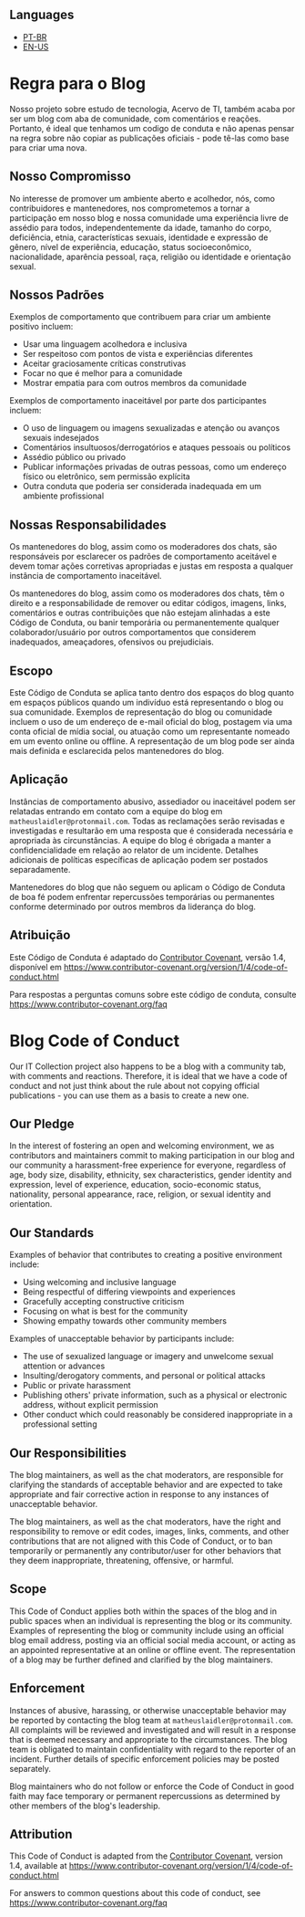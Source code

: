 ## Languages

- [PT-BR](#regra-para-o-blog)
- [EN-US](#blog-code-of-conduct)

# Regra para o Blog

Nosso projeto sobre estudo de tecnologia, Acervo de TI, também acaba por ser um blog com aba de comunidade, com comentários e reações. Portanto, é ideal que tenhamos um codigo de conduta e não apenas pensar na regra sobre não copiar as publicações oficiais - pode tê-las como base para criar uma nova.


## Nosso Compromisso

No interesse de promover um ambiente aberto e acolhedor, nós, como contribuidores e mantenedores, nos comprometemos a tornar a participação em nosso blog e nossa comunidade uma experiência livre de assédio para todos, independentemente da idade, tamanho do corpo, deficiência, etnia, características sexuais, identidade e expressão de gênero, nível de experiência, educação, status socioeconômico, nacionalidade, aparência pessoal, raça, religião ou identidade e orientação sexual.

## Nossos Padrões

Exemplos de comportamento que contribuem para criar um ambiente positivo incluem:

* Usar uma linguagem acolhedora e inclusiva
* Ser respeitoso com pontos de vista e experiências diferentes
* Aceitar graciosamente críticas construtivas
* Focar no que é melhor para a comunidade
* Mostrar empatia para com outros membros da comunidade

Exemplos de comportamento inaceitável por parte dos participantes incluem:

* O uso de linguagem ou imagens sexualizadas e atenção ou avanços sexuais indesejados
* Comentários insultuosos/derrogatórios e ataques pessoais ou políticos
* Assédio público ou privado
* Publicar informações privadas de outras pessoas, como um endereço físico ou eletrônico, sem permissão explícita
* Outra conduta que poderia ser considerada inadequada em um ambiente profissional

## Nossas Responsabilidades

Os mantenedores do blog, assim como os moderadores dos chats, são responsáveis por esclarecer os padrões de comportamento aceitável e devem tomar ações corretivas apropriadas e justas em resposta a qualquer instância de comportamento inaceitável.

Os mantenedores do blog, assim como os moderadores dos chats, têm o direito e a responsabilidade de remover ou editar códigos, imagens, links, comentários e outras contribuições que não estejam alinhadas a este Código de Conduta, ou banir temporária ou permanentemente qualquer colaborador/usuário por outros comportamentos que considerem inadequados, ameaçadores, ofensivos ou prejudiciais.

## Escopo

Este Código de Conduta se aplica tanto dentro dos espaços do blog quanto em espaços públicos quando um indivíduo está representando o blog ou sua comunidade. Exemplos de representação do blog ou comunidade incluem o uso de um endereço de e-mail oficial do blog, postagem via uma conta oficial de mídia social, ou atuação como um representante nomeado em um evento online ou offline. A representação de um blog pode ser ainda mais definida e esclarecida pelos mantenedores do blog.

## Aplicação

Instâncias de comportamento abusivo, assediador ou inaceitável podem ser relatadas entrando em contato com a equipe do blog em `matheuslaidler@protonmail.com`. Todas as reclamações serão revisadas e investigadas e resultarão em uma resposta que é considerada necessária e apropriada às circunstâncias. A equipe do blog é obrigada a manter a confidencialidade em relação ao relator de um incidente. Detalhes adicionais de políticas específicas de aplicação podem ser postados separadamente.

Mantenedores do blog que não seguem ou aplicam o Código de Conduta de boa fé podem enfrentar repercussões temporárias ou permanentes conforme determinado por outros membros da liderança do blog.

## Atribuição

Este Código de Conduta é adaptado do [Contributor Covenant][homepage], versão 1.4, disponível em <https://www.contributor-covenant.org/version/1/4/code-of-conduct.html>

Para respostas a perguntas comuns sobre este código de conduta, consulte <https://www.contributor-covenant.org/faq>

[homepage]: https://www.contributor-covenant.org


# Blog Code of Conduct 
Our IT Collection project also happens to be a blog with a community tab, with comments and reactions. Therefore, it is ideal that we have a code of conduct and not just think about the rule about not copying official publications - you can use them as a basis to create a new one.

## Our Pledge

In the interest of fostering an open and welcoming environment, we as contributors and maintainers commit to making participation in our blog and our community a harassment-free experience for everyone, regardless of age, body size, disability, ethnicity, sex characteristics, gender identity and expression, level of experience, education, socio-economic status, nationality, personal appearance, race, religion, or sexual identity and orientation.

## Our Standards

Examples of behavior that contributes to creating a positive environment include:

* Using welcoming and inclusive language
* Being respectful of differing viewpoints and experiences
* Gracefully accepting constructive criticism
* Focusing on what is best for the community
* Showing empathy towards other community members

Examples of unacceptable behavior by participants include:

* The use of sexualized language or imagery and unwelcome sexual attention or advances
* Insulting/derogatory comments, and personal or political attacks
* Public or private harassment
* Publishing others' private information, such as a physical or electronic address, without explicit permission
* Other conduct which could reasonably be considered inappropriate in a professional setting

## Our Responsibilities

The blog maintainers, as well as the chat moderators, are responsible for clarifying the standards of acceptable behavior and are expected to take appropriate and fair corrective action in response to any instances of unacceptable behavior.

The blog maintainers, as well as the chat moderators, have the right and responsibility to remove or edit codes, images, links, comments, and other contributions that are not aligned with this Code of Conduct, or to ban temporarily or permanently any contributor/user for other behaviors that they deem inappropriate, threatening, offensive, or harmful.

## Scope

This Code of Conduct applies both within the spaces of the blog and in public spaces when an individual is representing the blog or its community. Examples of representing the blog or community include using an official blog email address, posting via an official social media account, or acting as an appointed representative at an online or offline event. The representation of a blog may be further defined and clarified by the blog maintainers.

## Enforcement

Instances of abusive, harassing, or otherwise unacceptable behavior may be reported by contacting the blog team at `matheuslaidler@protonmail.com`. All complaints will be reviewed and investigated and will result in a response that is deemed necessary and appropriate to the circumstances. The blog team is obligated to maintain confidentiality with regard to the reporter of an incident. Further details of specific enforcement policies may be posted separately.

Blog maintainers who do not follow or enforce the Code of Conduct in good faith may face temporary or permanent repercussions as determined by other members of the blog's leadership.

## Attribution

This Code of Conduct is adapted from the [Contributor Covenant][homepage], version 1.4, available at <https://www.contributor-covenant.org/version/1/4/code-of-conduct.html>

For answers to common questions about this code of conduct, see <https://www.contributor-covenant.org/faq>

[homepage]: https://www.contributor-covenant.org
